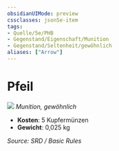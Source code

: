 ```yaml
---
obsidianUIMode: preview
cssclasses: json5e-item
tags:
- Quelle/5e/PHB
- Gegenstand/Eigenschaft/Munition
- Gegenstand/Seltenheit/gewöhnlich
aliases: ["Arrow"]
---
```

# Pfeil
![](../../../99%20-%20Setup/Files/Bildersammlung/Symbolik/Gegenstände.webp#token)
*Munition, gewöhnlich*  

- **Kosten**: 5 Kupfermünzen
- **Gewicht**: 0,025 kg

*Source: SRD / Basic Rules*
